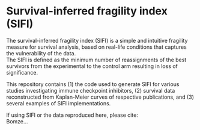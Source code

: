 # Survival-inferred fragility index (SIFI)

The survival-inferred fragility index (SIFI) is a simple and intuitive fragility measure for survival analysis, based on real-life conditions that captures the vulnerability of the data.  
The SIFI is defined as the minimum number of reassignments of the best survivors from the experimental to the control arm resulting in loss of significance.  

This repository contains (1) the code used to generate SIFI for various studies investigating immune checkpoint inhibitors, (2) survival data reconstructed from Kaplan-Meier curves of respective publications, and (3) several examples of SIFI implementations.

If using SIFI or the data reproduced here, please cite:  
Bomze...
